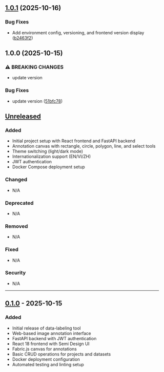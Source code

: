 ## [1.0.1](https://github.com/karlcc/data-labeling/compare/v1.0.0...v1.0.1) (2025-10-16)

### Bug Fixes

* Add environment config, versioning, and frontend version display ([b2463f2](https://github.com/karlcc/data-labeling/commit/b2463f22dcad055403728e6d7770d2e5e8186980))

## 1.0.0 (2025-10-15)

### ⚠ BREAKING CHANGES

* update version

### Bug Fixes

* update version ([51bfc78](https://github.com/karlcc/data-labeling/commit/51bfc78e1aaeb8b4c1f4c95f56d958ba3d0560c9))

## [Unreleased]

### Added
- Initial project setup with React frontend and FastAPI backend
- Annotation canvas with rectangle, circle, polygon, line, and select tools
- Theme switching (light/dark mode)
- Internationalization support (EN/VI/ZH)
- JWT authentication
- Docker Compose deployment setup

### Changed
- N/A

### Deprecated
- N/A

### Removed
- N/A

### Fixed
- N/A

### Security
- N/A

---

## [0.1.0] - 2025-10-15

### Added
- Initial release of data-labeling tool
- Web-based image annotation interface
- FastAPI backend with JWT authentication
- React 18 frontend with Semi Design UI
- Fabric.js canvas for annotations
- Basic CRUD operations for projects and datasets
- Docker deployment configuration
- Automated testing and linting setup

[Unreleased]: https://github.com/yourusername/data-labeling/compare/v0.1.0...HEAD
[0.1.0]: https://github.com/yourusername/data-labeling/releases/tag/v0.1.0
